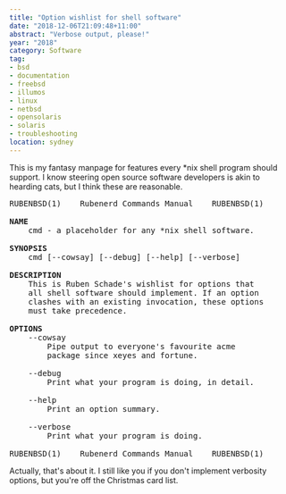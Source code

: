 ```yaml
---
title: "Option wishlist for shell software"
date: "2018-12-06T21:09:48+11:00"
abstract: "Verbose output, please!"
year: "2018"
category: Software
tag:
- bsd
- documentation
- freebsd
- illumos
- linux
- netbsd
- opensolaris
- solaris
- troubleshooting
location: sydney
---
```

This is my fantasy manpage for features every *nix shell program should support. I know steering open source software developers is akin to hearding cats, but I think these are reasonable.

<pre>
RUBENBSD(1)    Rubenerd Commands Manual    RUBENBSD(1)
  
<strong>NAME</strong>
    cmd - a placeholder for any *nix shell software.  
  
<strong>SYNOPSIS</strong>
    cmd [--cowsay] [--debug] [--help] [--verbose]  
  
<strong>DESCRIPTION</strong>
    This is Ruben Schade's wishlist for options that 
    all shell software should implement. If an option 
    clashes with an existing invocation, these options
    must take precedence.   
  
<strong>OPTIONS</strong>
    --cowsay
        Pipe output to everyone's favourite acme 
        package since xeyes and fortune.
    
    --debug
        Print what your program is doing, in detail.
  
    --help
        Print an option summary. 
 
    --verbose    
        Print what your program is doing.
  
RUBENBSD(1)    Rubenerd Commands Manual    RUBENBSD(1)
</pre>

Actually, that's about it. I still like you if you don't implement verbosity options, but you're off the Christmas card list.

